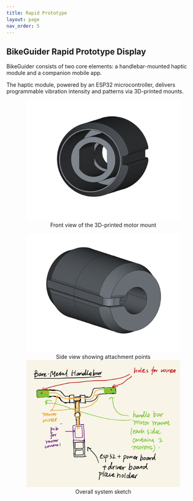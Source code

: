 ```yaml
---
title: Rapid Prototype
layout: page
nav_order: 5
---
```


## BikeGuider Rapid Prototype Display 

BikeGuider consists of two core elements: a handlebar-mounted haptic module and a companion mobile app. 

The haptic module, powered by an ESP32 microcontroller, delivers programmable vibration intensity and patterns via 3D-printed mounts.

<div style="display: flex; justify-content: center; gap: 1rem; flex-wrap: wrap;">
  <figure style="margin: 0; text-align: center;">
    <img src="Images/handlebar_fixed_compon_1.png"
         alt="Front view of handlebar motor mount"
         width="400">
    <figcaption>Front view of the 3D-printed motor mount</figcaption>
  </figure>
  <figure style="margin: 0; text-align: center;">
    <img src="Images/handlebar_fixed_compon_2.png"
         alt="Side view of handlebar motor mount"
         width="400">
    <figcaption>Side view showing attachment points</figcaption>
  </figure>
</div>

<div style="text-align: center;">
  <img src="Images/rapid_prototype_sketch.jpg" alt="rapid_proto_sketch" width="400">
  <figcaption>Overall system sketch</figcaption>
</div>
